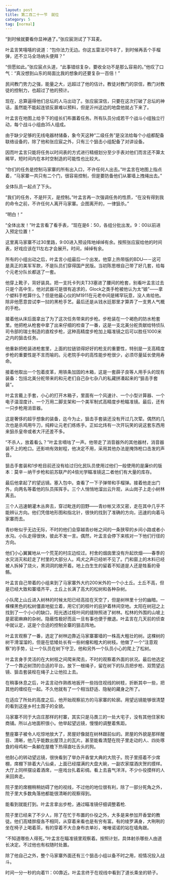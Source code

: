 ```yaml
---
layout: post
title: 第二百二十一节　就位
category: 5
tag: [normal]
---
```


“到时候就要看你显神通了。”张应宸测试了下耳麦。

叶孟言笑嘻嘻的说道：“包你法力无边。你这五雷法可牛B了，到时候再丢个手榴弹，还不立马全场纳头便拜？”

“但愿如此。”张应宸点头道，“此事错综复杂，要收全功不是那么容易的。”他叹了口气：“真没想到山东的局面比我的想象的还要复杂一百倍！”

民间教门势力之强，能量之大，远超过了他的估计。教徒对教门的崇信，教门对教徒的控制力，也超过了他的预计。

现在，总算逼得他们总坛的人马出动了。张应宸深信，只要在这次打破了总坛的神话，虽然能不能起连锁反扉难以预料，但是沂州这边的地盘他就占下来了。

叶孟言在地图上给手下的组长们布置着任务。所有队员分成若干个战斗小组独立行动，每个战斗小组由35人组成。

由于缺少足够的无线电器材储备，象今天这种“二级任务”是没法给每个小组都配备联络设备的，除了他和张应宸之外，只有三个狙击小组配备了对讲设备。

因而叶孟言只能将任务以时间表的方式进行精细划分至少手表对他们而言还不算太稀罕，短时间内在本时空制造的可能性也比较大。

“你们的任务是控制马家寨的所有出入口，不许任何人出去。”叶孟言在地图上指点着，“马家寨一共只有二个门，很容易控制，但是要防备他们从寨墙上拽绳出去。”

全体队员一起点了下头。

“我们的任务，不是歼灭，是控制。”叶孟言再一次强调任务的性质，“在没有得到我的命令之前，不许任何人离开马家寨。企图离开的，一律狙杀。”

“明白！”

“全体出发！”叶孟言看了看手表，“现在是6：50，各组分批出发。9：00以前进入预定位置！”

这里离马家寨不过30里路，9:00进入预设阵地绰绰有余。按照张应宸给他的时间表，好戏应该在11左右才会展开。时间，绰绰有余。

所有的小组出动之后，叶孟言小组最后一个出发。他穿上热带版的BDU―－这可是真正的美军军款，不是队员们穿得国产民版。当初陈思根自己带了好几套，给每个元老分队长都送了一套。

他穿上靴子，背好装具。把一支托卡列夫T33塞进了腰间的枪套，别看叶孟言过去只是个高中生，他对武器可是很有追求的，Glock之类手枪被他认为太“娘”――拿个塑料手枪算什么？但是他最心仪的M1911在元老中间是稀罕玩意，没人肯给他。除非他愿意尝试李一挝的黑枪手艺。最后还是从钱水廷那里才算弄了一支男人气概的手枪。

接着他从床后面拿出了为了这次任务带来的步枪。步枪装在一个褐色的防水枪套里。他把枪从枪套中拿了出来仔细的检查了一番，这是一支北美分舵贡献给特侦队司令部的瑞士制造的直栓步枪，这种高精度步枪加上瞄准镜之后可以胜任1000米之内的狙击任务。

他重新把枪装进枪套里，上面的拉链锁得好好的枪支的重要性，特别是一支高精度步枪的重要性是不言而喻的。元老院手中的高性能步枪很少，必须尽量延长使用寿命。

接着他取出一个包着皮革，用铁条加固的木箱，这是一套薛子良等人用手头的现有装备：包括北美分舵带来的和元老们自己杂七杂八的私藏拼凑起来的“狙击手套装”。

叶孟言戴上手套，小心的打开木箱子，里面有一个风速计、一个小型计算器、一个电子温湿度计、一个万用二脚支架和一个美军制式高精度步枪瞄准镜。最后，还有一只步枪用消音器。

这是奢侈的超乎想象的装备，迄今为止，狙击手套装还没有开过几次荤。偶然的几次也是杀鸡用牛刀，纯粹让元老们练练手。正如北炜有一次开玩笑的说这套东西用来狙杀皇帝或者大汗还差不多。

“不杀人，放着看么？”叶孟言嘀咕了一声。他带走了消音器外的其他器材，消音器装不上的枪口。还影响有效射程，他决定不用，采用其他办法是掩饰枪口击发的声音。

狙击手套装和1步枪目前还没有给过归化民队员使用过他们一般使用的是廉价的版本：莫辛－纳干步枪和前苏联产的4倍光学瞄准镜这二者他们有大量的库存。

最后他拿起了的望远镜。塞入包中。查看了一下子弹带和手榴弹。接着他走出门外，向两名等着他的队员挥挥手。三个人悄悄地溜出云升观，从山岗子上走小树林离去。

三个人迅速朝灌木丛奔去，穿过毗连的田野――青纱帐又浓又密，走在其中几乎不能辨认方向。他们凭借地形图和指北针，很快的找到了准确的方向，迅速的向着马家寨而去。

青纱帐似乎无边无际，不时的他们会穿越青纱帐之间的一条狭窄的乡间小路或者小水沟。小队走得很快，彼此不发一言。偶然，叶孟言会停下来核对一下他们行径的方向。

他们小心翼翼地从一个荒芜的村庄边绞过。村舍的烟囱里没有升起炊烟――春季的水灾消灭和赶走了村里的大部分人。鸡犬之声已经听不见了。门和窗上的木料已经被人拆掉了烧火，黑洞洞的敞开着。地上白生生的留着不知道是人还是牲畜的骨骼。

叶孟言自己带着的小组来到了马家寨外大约200米外的一个小土丘。土丘不高，但是已经大致和寨墙齐平，土丘上长满了高大的松树和各种杂树。

小队爬上山丘进入树林的时候太阳已经高挂在天空了，但是树林里十分的幽暗。一棵棵黑色的松树僵直地挺立着，用它们的枝叶的庇护着林间空地。太阳在树冠之上找到了一个小小的缺口，阳光透过枝叶间的缝隙照进了树林。松林的外围的山坡上是密密麻麻的杂树。隐蔽性极好而且一旦有事也便于撤退。叶孟言在几天前的侦查中就认定，这是个合适的控制全寨的狙击阵地。

叶孟言观察了一番，选定了树林边靠近马家寨寨墙的一株高大粗壮的树。这棵树的树干滑溜溜的，但是在低矮处长有一些树瘤和粗大的树枝。他做了一个“注意观察”的手势，让一个队员在树下守卫，他和另外一个队员小心的爬上了松树。

叶孟言身手灵活的在大树枝之间爬来爬去，不时的观察着外面的状况。最后他选定了一个靠近树顶的合适的平台。放下一根绳子，留在树下的队员把步枪、双筒望远镜、狙击套装栓在绳子上让他拉上去。

在稍事休息之后，叶孟言动作熟练地扳开一些挡住视线的树枝，折断其中一些，把其他的缠绞在一起。不久他就有了一个相当舒适、隐秘的藏身之所了。

在适应了所处的高度之后，他开始观察前方的马家寨的轮廓。用望远镜能够很清楚的看到这座乡村土围子的全貌。

马家寨不同于大店庄那样的村寨，其实只是马畏三的一处大宅子，没有其他住家和商铺。所以占地面积很小。他举起望远镜，慢慢的调整着焦距。

整座寨子被令人吃惊地放大了，房屋好像就在树林跟前似的。房屋的外貌是那样醒目、清晰，他几乎能数出屋顶上的瓦片。甚至能看清楚在院子里走动的人、四处啄食的母鸡和一条躺在屋檐下热得直吐舌头的狗。

他耐心的转动望远镜，很快看到了举办开香堂大典的大院子。院子里搭着不少席棚，席棚下排着大八仙桌，上面已经摆满的大盘大碗，一副农家摆酒庆贺的摸样。大厅上同样摆设着酒席，一座戏台扎着彩绸。看上去喜气洋洋。不少仆役摸样的人来回奔走。

院子里的席棚稍稍妨碍了他的视线，不过他的地位很有利，除了一部分死角之外，院子里大多数角落他都能很清晰的观察得到。

能看到就能打到。叶孟言拿出步枪，通过瞄准镜仔细调整着枪.

院子里已经来了不少人，除了在忙于布置的仆役之外，大多是来参加开香堂的教徒。他们高矮胖瘦各不相同，从穿着来看也是有穷有富。有的绫罗满身，大咧咧的坐在椅子上喝着茶，有的穿着不大合身布衣单衫，唯唯诺诺的站在墙角跟。

“不知道哪些人得死。”叶孟言在瞄准镜里观察着。按照计划，具体射杀哪些人由道长决定。不过他也有权随时处置。

除了他自己之外，整个马家寨外面还有三个狙击小组以备不时之用，视情况投入战斗。

时间一分一秒的向着11：00靠近。叶孟言终于在视线中看到了道长乘坐的轿子。